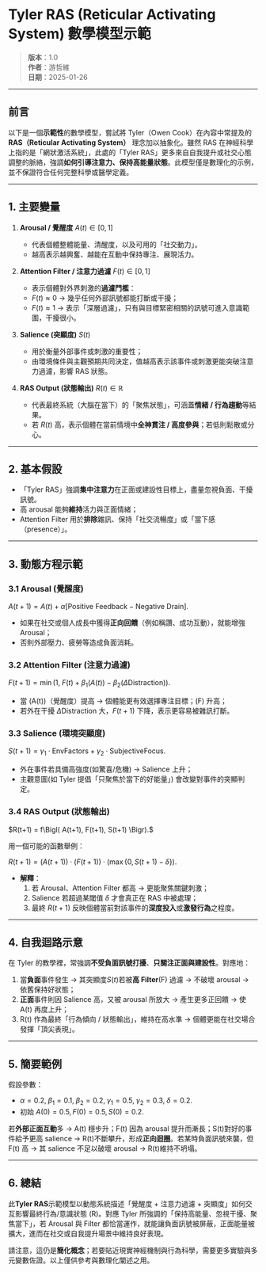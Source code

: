 # Tyler RAS (Reticular Activating System) 數學模型示範

> **版本**：1.0  
> **作者**：游哲維  
> **日期**：2025-01-26  

---

## 前言

以下是一個**示範性**的數學模型，嘗試將 Tyler（Owen Cook）在內容中常提及的 **RAS（Reticular Activating System）** 理念加以抽象化。雖然 RAS 在神經科學上指的是「網狀激活系統」，此處的「Tyler RAS」更多來自自我提升或社交心態調整的脈絡，強調**如何引導注意力、保持高能量狀態**。此模型僅是數理化的示例，並不保證符合任何完整科學或醫學定義。

---

## 1. 主要變量

1. **Arousal / 覺醒度** $A(t) \in [0,1]$  
   - 代表個體整體能量、清醒度，以及可用的「社交動力」。  
   - 越高表示越興奮、越能在互動中保持專注、展現活力。

2. **Attention Filter / 注意力過濾** $F(t) \in [0,1]$  
   - 表示個體對外界刺激的**過濾門檻**：  
   - $F(t)\approx 0$ → 幾乎任何外部訊號都能打斷或干擾；  
   - $F(t)\approx 1$ → 表示「深層過濾」，只有與目標緊密相關的訊號可進入意識範圍，干擾很小。

3. **Salience (突顯度)** $S(t)$  
   - 用於衡量外部事件或刺激的重要性；  
   - 由環境條件與主觀預期共同決定，值越高表示該事件或刺激更能突破注意力過濾，影響 RAS 狀態。

4. **RAS Output (狀態輸出)** $R(t) \in \mathbb{R}$  
   - 代表最終系統（大腦在當下）的「聚焦狀態」，可涵蓋**情緒 / 行為趨動**等結果。  
   - 若 $R(t)$ 高，表示個體在當前情境中**全神貫注 / 高度參與**；若低則鬆散或分心。

---

## 2. 基本假設

- 「Tyler RAS」強調**集中注意力**在正面或建設性目標上，盡量忽視負面、干擾訊號。  
- 高 arousal 能夠**維持**活力與正面情緒；  
- Attention Filter 用於**排除**雜訊、保持「社交流暢度」或「當下感（presence）」。

---

## 3. 動態方程示範

### 3.1 Arousal (覺醒度)

$A(t+1) = A(t) + \alpha \bigl[\text{Positive Feedback} - \text{Negative Drain}\bigr].$

- 如果在社交或個人成長中獲得**正向回饋**（例如稱讚、成功互動），就能增強 Arousal；  
- 否則外部壓力、疲勞等造成負面消耗。

### 3.2 Attention Filter (注意力過濾)

$F(t+1) = \min\bigl(1,\; F(t) + \beta_1(A(t)) - \beta_2(\Delta \text{Distraction})\bigr).$

- 當 \(A(t)\)（覺醒度）提高 → 個體能更有效選擇專注目標；\(F\) 升高；  
- 若外在干擾 $\Delta \text{Distraction}$ 大，$F(t+1)$ 下降，表示更容易被雜訊打斷。

### 3.3 Salience (環境突顯度)

$S(t+1) = \gamma_1 \cdot \text{EnvFactors} + \gamma_2 \cdot \text{SubjectiveFocus}.$

- 外在事件若具備高強度(如驚喜/危機) → Salience 上升；  
- 主觀意圖(如 Tyler 提倡「只聚焦於當下的好能量」) 會改變對事件的突顯判定。

### 3.4 RAS Output (狀態輸出)

$R(t+1) = f\Bigl( A(t+1), F(t+1), S(t+1) \Bigr).$

用一個可能的函數舉例：

$R(t+1) = \bigl(A(t+1)\bigr)\cdot \bigl(F(t+1)\bigr)\cdot \bigl(\max\{0,S(t+1)-\delta\}\bigr).$

- **解釋**：  
  1. 若 Arousal、Attention Filter 都高 → 更能聚焦關鍵刺激；  
  2. Salience 若超過某閾值 $\delta$ 才會真正在 RAS 中被處理；  
  3. 最終 $R(t+1)$ 反映個體當前對該事件的**深度投入**或**激發行為**之程度。

---

## 4. 自我迴路示意

在 Tyler 的教學裡，常強調**不受負面訊號打擾**、**只關注正面與建設性**。對應地：

1. 當**負面**事件發生 → 其突顯度$S(t)$若被**高 Filter**(F) 過濾 → 不破壞 arousal → 依舊保持好狀態；  
2. **正面**事件則因 Salience 高，又被 arousal 所放大 → 產生更多正回饋 → 使 A(t) 再度上升；  
3. R(t) 作為最終「行為傾向 / 狀態輸出」，維持在高水準 → 個體更能在社交場合發揮「頂尖表現」。

---

## 5. 簡要範例

假設參數：

- $\alpha=0.2,\;\beta_1=0.1,\;\beta_2=0.2,\;\gamma_1=0.5,\;\gamma_2=0.3,\;\delta=0.2.$  
- 初始 $A(0)=0.5, F(0)=0.5, S(0)=0.2.$

若**外部正面互動**多 → A(t) 穩步升；F(t) 因為 arousal 提升而漸長；S(t)對好的事件給予更高 salience → R(t)不斷攀升，形成**正向迴圈**。若某時負面訊號來襲，但 F(t) 高 → 其 salience 不足以破壞 arousal → R(t)維持不坍塌。

---

## 6. 總結

此**Tyler RAS**示範模型以動態系統描述「覺醒度 + 注意力過濾 + 突顯度」如何交互影響最終行為/意識狀態 (R)。對應 Tyler 所強調的「保持高能量、忽視干擾、聚焦當下」，若 Arousal 與 Filter 都恰當運作，就能讓負面訊號被屏蔽，正面能量被擴大，進而在社交或自我提升場景中維持良好表現。  

請注意，這仍是**簡化概念**；若要貼近現實神經機制與行為科學，需要更多實驗與多元變數佐證。以上僅供參考與數理化闡述之用。

